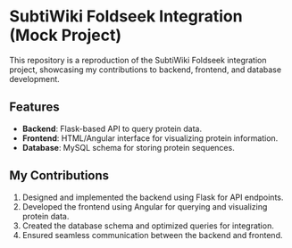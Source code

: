 # SubtiWiki Foldseek Integration (Mock Project)

This repository is a reproduction of the SubtiWiki Foldseek integration project, showcasing my contributions to backend, frontend, and database development.

## Features
- **Backend**: Flask-based API to query protein data.
- **Frontend**: HTML/Angular interface for visualizing protein information.
- **Database**: MySQL schema for storing protein sequences.

## My Contributions
1. Designed and implemented the backend using Flask for API endpoints.
2. Developed the frontend using Angular for querying and visualizing protein data.
3. Created the database schema and optimized queries for integration.
4. Ensured seamless communication between the backend and frontend.
